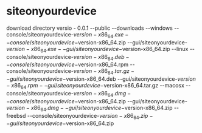 # siteonyourdevice

download directory
versio - 0.0.1
--public
    --downloads
        --windows
            --console/siteonyourdevice-$version-x86_64.exe
            --console/siteonyourdevice-$version-x86_64.zip
            --gui/siteonyourdevice-$version-x86_64.exe
            --gui/siteonyourdevice-$version-x86_64.zip
        --linux
            --console/siteonyourdevice-$version-x86_64.deb
            --console/siteonyourdevice-$version-x86_64.rpm
            --console/siteonyourdevice-$version-x86_64.tar.gz
            --gui/siteonyourdevice-$version-x86_64.deb
            --gui/siteonyourdevice-$version-x86_64.rpm
            --gui/siteonyourdevice-$version-x86_64.tar.gz
        --macosx
            --console/siteonyourdevice-$version-x86_64.dmg
            --console/siteonyourdevice-$version-x86_64.zip
            --gui/siteonyourdevice-$version-x86_64.dmg
            --gui/siteonyourdevice-$version-x86_64.zip
        --freebsd
            --console/siteonyourdevice-$version-x86_64.zip
            --gui/siteonyourdevice-$version-x86_64.zip
